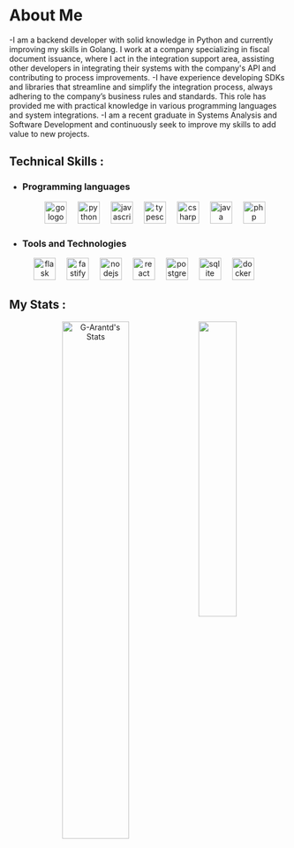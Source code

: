 <h1 align="left">About Me</h1>

-I am a backend developer with solid knowledge in Python and currently improving my skills in Golang. I work at a company specializing in fiscal document issuance, where I act in the integration support area, assisting other developers in integrating their systems with the company's API and contributing to process improvements.
-I have experience developing SDKs and libraries that streamline and simplify the integration process, always adhering to the company’s business rules and standards. This role has provided me with practical knowledge in various programming languages and system integrations.
-I am a recent graduate in Systems Analysis and Software Development and continuously seek to improve my skills to add value to new projects.

<h2 align="left">Technical Skills :</h2>

- <h3 align="left">Programming languages</h3>
  
  <div align="center">
    <img src="https://cdn.jsdelivr.net/gh/devicons/devicon/icons/go/go-original-wordmark.svg" height="40" alt="go logo" />
    <img width="12"/>
    <img src="https://cdn.jsdelivr.net/gh/devicons/devicon/icons/python/python-original.svg" height="40" alt="python logo" />
    <img width="12" />
    <img src="https://cdn.jsdelivr.net/gh/devicons/devicon/icons/javascript/javascript-original.svg" height="40" alt="javascript logo" />
    <img width="12" />
    <img src="https://cdn.jsdelivr.net/gh/devicons/devicon/icons/typescript/typescript-original.svg" height="40" alt="typescript logo" />
    <img width="12" />
    <img src="https://cdn.jsdelivr.net/gh/devicons/devicon/icons/csharp/csharp-original.svg" height="40" alt="csharp logo" />
    <img width="12" />
    <img src="https://cdn.jsdelivr.net/gh/devicons/devicon/icons/java/java-original.svg" height="40" alt="java logo" />
    <img width="12" />
    <img src="https://cdn.jsdelivr.net/gh/devicons/devicon/icons/php/php-original.svg" height="40" alt="php logo" />
  </div>

- <h3 align="left">Tools and Technologies</h3>

<div align="center">
    <img src="https://cdn.jsdelivr.net/gh/devicons/devicon/icons/flask/flask-original.svg" height="40" alt="flask logo" />
    <img width="12"/>
    <img src="https://cdn.jsdelivr.net/gh/devicons/devicon/icons/fastify/fastify-plain.svg" height="40" alt="fastify logo" />
    <img width="12"/>
    <img src="https://cdn.jsdelivr.net/gh/devicons/devicon/icons/nodejs/nodejs-original.svg" height="40" alt="nodejs logo" />
    <img width="12" />
    <img src="https://cdn.jsdelivr.net/gh/devicons/devicon/icons/react/react-original.svg" height="40" alt="react logo" />
    <img width="12" />
    <img src="https://cdn.jsdelivr.net/gh/devicons/devicon/icons/postgresql/postgresql-original.svg" height="40" alt="postgresql logo" />
    <img width="12"/>
    <img src="https://cdn.jsdelivr.net/gh/devicons/devicon/icons/sqlite/sqlite-original.svg" height="40" alt="sqlite logo" />
    <img width="12"/>
    <img src="https://cdn.jsdelivr.net/gh/devicons/devicon/icons/docker/docker-original.svg" height="40" alt="docker logo" />
    <img width="12"/>
</div>

<h2 align="left">My Stats :</h3>

<div align="center">
  <img src="https://github-readme-stats.vercel.app/api?username=G-Arantd&theme=midnight-purple&show_icons=true&hide_border=true&count_private=true" alt="G-Arantd's Stats" style="display: inline-block; vertical-align: top; width: 49%;" />
  <img src="https://github-readme-stats.vercel.app/api/top-langs/?username=cloud-dfe&theme=midnight-purple&show_icons=true&hide_border=true&layout=compact" style="display: inline-block; vertical-align: top; width: 37%;" />
</div>
